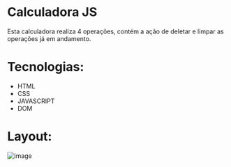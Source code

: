 # Calculadora JS

Esta calculadora realiza 4 operações, contém a ação de deletar e limpar as operações já em andamento.

# Tecnologias: 

- HTML
- CSS
- JAVASCRIPT
- DOM

# Layout:

![image](https://user-images.githubusercontent.com/100312812/196002148-918ade5b-600d-4707-aacc-321d24b9a3a2.png)
